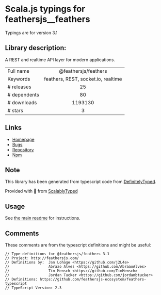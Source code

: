 
# Scala.js typings for feathersjs__feathers

Typings are for version 3.1

## Library description:
A REST and realtime API layer for modern applications.

|                    |                 |
| ------------------ | :-------------: |
| Full name          | @feathersjs/feathers |
| Keywords           | feathers, REST, socket.io, realtime |
| # releases         | 25 |
| # dependents       | 80 |
| # downloads        | 1193130 |
| # stars            | 3 |

## Links
- [Homepage](http://feathersjs.com)
- [Bugs](https://github.com/feathersjs/feathers/issues)
- [Repository](https://github.com/feathersjs/feathers)
- [Npm](https://www.npmjs.com/package/%40feathersjs%2Ffeathers)
    


## Note
This library has been generated from typescript code from [DefinitelyTyped](https://definitelytyped.org).

Provided with :purple_heart: from [ScalablyTyped](https://github.com/oyvindberg/ScalablyTyped)

## Usage
See [the main readme](../../readme.md) for instructions.

## Comments

These comments are from the typescript definitions and might be useful:
```
// Type definitions for @feathersjs/feathers 3.1
// Project: http://feathersjs.com/
// Definitions by:  Jan Lohage <https://github.com/j2L4e>
//                  Abraao Alves <https://github.com/AbraaoAlves>
//                  Tim Mensch <https://github.com/TimMensch>
//                  Jordan Tucker <https://github.com/jordanbtucker>
// Definitions: https://github.com/feathersjs-ecosystem/feathers-typescript
// TypeScript Version: 2.3

```

